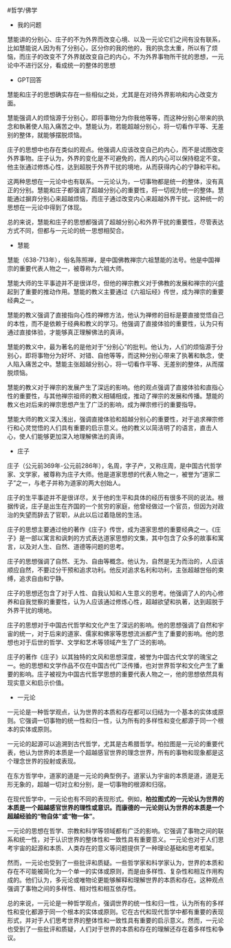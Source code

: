 #哲学/佛学 
- 我的问题
    

慧能讲的分别心、庄子的不为外界而改变心境、以及一元论它们之间有没有联系，比如慧能说人因为有了分别心，区分你的我的他的，我的执念太重，所以有了烦恼，而庄子的改变不了外界就改变自己的内心，不为外界事物所干扰的思想，一元论中不进行区分，看成统一的整体的思想

- GPT回答
    

慧能和庄子的思想确实存在一些相似之处，尤其是在对待外界影响和内心改变方面。

慧能强调人的烦恼源于分别心，即将事物分为你我他等等，而这种分别心带来的执念和執著使人陷入痛苦之中。慧能认为，若能超越分别心，将一切看作平等、无差别的整体，就能够摆脱烦恼。

庄子的思想中也存在类似的观点。他强调人应该改变自己的内心，而不是试图改变外界事物。庄子认为，外界的变化是不可避免的，而人的内心可以保持稳定不变。他主张通过修炼心性，达到超脱于外界干扰的境地，从而获得内心的宁静和平和。

这两种思想在一元论中也有联系。一元论认为，一切事物都是统一的整体，没有真正的分别。慧能和庄子都强调了超越分别心的重要性，将一切视为统一的整体。慧能通过摒弃分别心来超越烦恼，而庄子通过改变内心来超越外界干扰。这种统一的思想在一元论中得到了体现。

总的来说，慧能和庄子的思想都强调了超越分别心和外界干扰的重要性，尽管表达方式不同，但都与一元论的统一思想相契合。

- 慧能
    

慧能（638-713年），俗名陈照禅，是中国佛教禅宗六祖慧能的法号。他是中国禅宗的重要代表人物之一，被尊称为六祖大师。

慧能大师的生平事迹并不是很详尽，但他的禅宗教义对于佛教的发展和禅宗的兴盛起到了重要的推动作用。慧能的教义主要通过《六祖坛经》传世，成为禅宗的重要经典之一。

慧能的教义强调了直接指向心性的禅修方法，他认为禅修的目标是要直接觉悟自己的本性，而不是依赖于经典和教义的学习。他强调了直接体验的重要性，认为只有通过直接体验，才能够真正理解佛法的真谛。

慧能的教义中，最为著名的是他对于“分别心”的批判。他认为，人们的烦恼源于分别心，即将事物分为好坏、对错、自他等等，而这种分别心带来了执著和執念，使人陷入痛苦之中。慧能主张超越分别心，将一切看作平等、无差别的整体，从而摆脱烦恼。

慧能的教义对于禅宗的发展产生了深远的影响。他的观点强调了直接体验和直指心性的重要性，与其他禅宗祖师的教义相辅相成，推动了禅宗的发展和传播。慧能的教义也对后来的禅宗思想产生了广泛的影响，成为禅宗修行的重要指导。

慧能大师的教义深入浅出，强调直接体验和超越分别心的重要性，对于追求禅宗修行和心灵觉悟的人们具有重要的启示意义。他的教义以简洁明了的语言，直击人心，使人们能够更加深入地理解佛法的真谛。

- 庄子
    

庄子（公元前369年-公元前286年），名周，字子产，又称庄周，是中国古代哲学家、文学家，被尊称为庄子大师。他是道家思想的代表人物之一，被誉为“道家二子”之一，与老子并称为道家的两大创始人。

庄子的生平事迹并不是很详尽，关于他的生平和具体的经历有很多不同的说法。根据传说，庄子是出生在齐国的一个贫穷的家庭，他曾经做过一个官员，但因为对政治的失望而辞去了官职，从此以后过着隐居的生活。

庄子的思想主要通过他的著作《庄子》传世，成为道家思想的重要经典之一。《庄子》是一部以寓言和讽刺的方式表达道家思想的文集，其中包含了众多的故事和寓言，以及对人生、自然、道德等问题的思考。

庄子的思想强调了自然、无为、自由等概念。他认为，自然是无为而治的，人应该顺应自然，不要过分干预和追求功利。他反对追求名利和功利，主张超越世俗的束缚，追求自由和宁静。

庄子的思想还包含了对于人性、自我认知和人生意义的思考。他强调了人的内心修养和自我觉察的重要性，认为人应该通过修炼心性，超越欲望和执著，达到超脱于外界干扰的境地。

庄子的思想对于中国古代哲学和文化产生了深远的影响。他的思想强调了自然和宇宙的统一，对于后来的道家、儒家和佛家等思想流派都产生了重要的影响。他的思想也对于后世的哲学、文学和艺术等领域产生了广泛的影响。

庄子的著作《庄子》以其独特的文风和思想深度，被誉为中国古代文学的瑰宝之一。他的思想和文学作品不仅在中国古代广泛传播，也对世界哲学和文化产生了重要的影响。庄子被视为中国古代哲学思想的重要代表人物之一，他的思想依然具有现实意义和启示价值。

- 一元论
    

一元论是一种哲学观点，认为世界的本质和存在都可以归结为一个基本的实体或原则。它强调一切事物的统一性和归一性，认为所有的多样性和变化都源于同一个根本的实体或原则。

一元论的起源可以追溯到古代哲学，尤其是古希腊哲学。柏拉图是一元论的重要代表，他认为世界的本质是一个超越感官世界的理念世界，所有的事物和现象都是这个理念世界的投射或表现。

在东方哲学中，道家的道是一元论的典型例子。道家认为宇宙的本质是道，道是无形无象的，超越一切对立和分别，是一切事物的根源和归宿。

在现代哲学中，一元论也有不同的表现形式。例如，**柏拉图式的一元论认为世界的本质是一个超越感官世界的理性或意识。而康德的一元论则认为世界的本质是一个超越经验的“物自体”或“物一体”**。

一元论的思想在哲学、宗教和科学等领域都有广泛的影响。它强调了事物之间的联系和统一性，对于认识世界的整体性和一致性具有重要意义。一元论也对于人们思考宇宙的起源和本质、人类存在的意义等问题提供了一种理论基础和思考框架。

然而，一元论也受到了一些批评和质疑。一些哲学家和科学家认为，世界的本质和存在不可能被简化为一个单一的实体或原则，而是由多样性、复杂性和相互作用构成的。他们认为，多元论或唯物论更能够解释和理解世界的本质和存在。这种观点强调了事物之间的多样性、相对性和相互依存性。

总的来说，一元论是一种哲学观点，强调世界的统一性和归一性，认为所有的多样性和变化都源于同一个根本的实体或原则。它在古代和现代哲学中都有重要的表现形式，并对于人们思考世界的整体性和一致性具有重要的启示意义。然而，一元论也受到了一些批评和质疑，人们对于世界的本质和存在的理解还存在着多样性和争议。